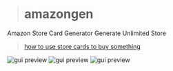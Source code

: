 ># amazongen

Amazon Store Card Generator 
Generate Unlimited Store

> [how to use store cards to buy something](https://pastebin.com/WJ6xwL5z)

![gui preview](https://user-images.githubusercontent.com/91799213/159136784-fc2b1f98-a610-485c-b5d6-f8c15696fdf2.PNG)
![gui preview](https://user-images.githubusercontent.com/91799213/159136949-bc9809db-2d51-44ef-95fe-f25a1dba413f.PNG)
![gui preview](https://user-images.githubusercontent.com/91799213/159136928-0d54c093-1f7a-4650-9b7d-0353d7fcfa7a.PNG)

